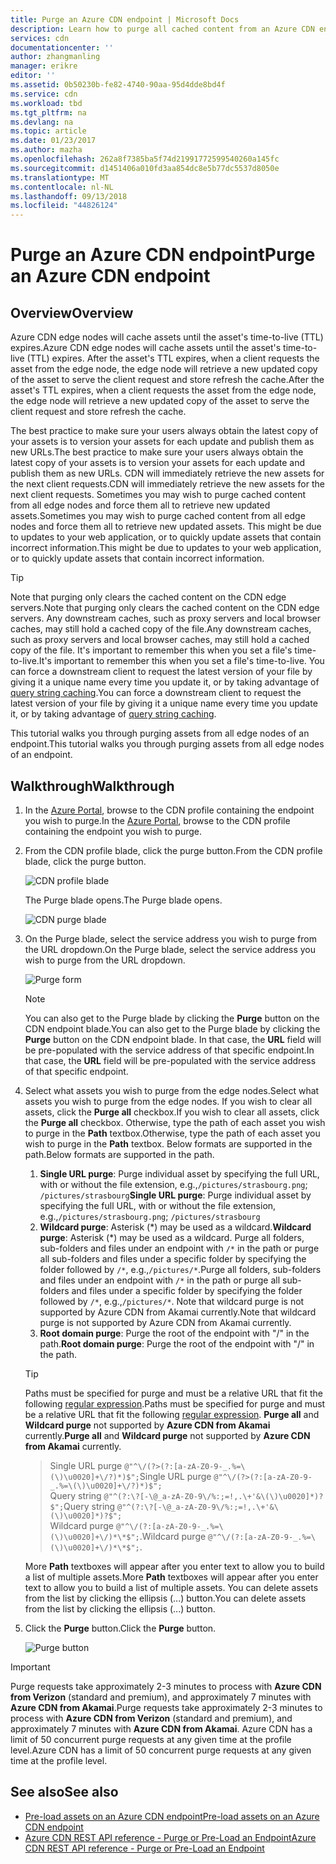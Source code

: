 ```yaml
---
title: Purge an Azure CDN endpoint | Microsoft Docs
description: Learn how to purge all cached content from an Azure CDN endpoint.
services: cdn
documentationcenter: ''
author: zhangmanling
manager: erikre
editor: ''
ms.assetid: 0b50230b-fe82-4740-90aa-95d4dde8bd4f
ms.service: cdn
ms.workload: tbd
ms.tgt_pltfrm: na
ms.devlang: na
ms.topic: article
ms.date: 01/23/2017
ms.author: mazha
ms.openlocfilehash: 262a8f7385ba5f74d21991772599540260a145fc
ms.sourcegitcommit: d1451406a010fd3aa854dc8e5b77dc5537d8050e
ms.translationtype: MT
ms.contentlocale: nl-NL
ms.lasthandoff: 09/13/2018
ms.locfileid: "44826124"
---
```

# <a name="purge-an-azure-cdn-endpoint"></a><span data-ttu-id="0a016-103">Purge an Azure CDN endpoint</span><span class="sxs-lookup"><span data-stu-id="0a016-103">Purge an Azure CDN endpoint</span></span>
## <a name="overview"></a><span data-ttu-id="0a016-104">Overview</span><span class="sxs-lookup"><span data-stu-id="0a016-104">Overview</span></span>
<span data-ttu-id="0a016-105">Azure CDN edge nodes will cache assets until the asset's time-to-live (TTL) expires.</span><span class="sxs-lookup"><span data-stu-id="0a016-105">Azure CDN edge nodes will cache assets until the asset's time-to-live (TTL) expires.</span></span>  <span data-ttu-id="0a016-106">After the asset's TTL expires, when a client requests the asset from the edge node, the edge node will retrieve a new updated copy of the asset to serve the client request and store refresh the cache.</span><span class="sxs-lookup"><span data-stu-id="0a016-106">After the asset's TTL expires, when a client requests the asset from the edge node, the edge node will retrieve a new updated copy of the asset to serve the client request and store refresh the cache.</span></span>

<span data-ttu-id="0a016-107">The best practice to make sure your users always obtain the latest copy of your assets is to version your assets for each update and publish them as new URLs.</span><span class="sxs-lookup"><span data-stu-id="0a016-107">The best practice to make sure your users always obtain the latest copy of your assets is to version your assets for each update and publish them as new URLs.</span></span>  <span data-ttu-id="0a016-108">CDN will immediately retrieve the new assets for the next client requests.</span><span class="sxs-lookup"><span data-stu-id="0a016-108">CDN will immediately retrieve the new assets for the next client requests.</span></span>  <span data-ttu-id="0a016-109">Sometimes you may wish to purge cached content from all edge nodes and force them all to retrieve new updated assets.</span><span class="sxs-lookup"><span data-stu-id="0a016-109">Sometimes you may wish to purge cached content from all edge nodes and force them all to retrieve new updated assets.</span></span>  <span data-ttu-id="0a016-110">This might be due to updates to your web application, or to quickly update assets that contain incorrect information.</span><span class="sxs-lookup"><span data-stu-id="0a016-110">This might be due to updates to your web application, or to quickly update assets that contain incorrect information.</span></span>

> [!TIP]
> <span data-ttu-id="0a016-111">Note that purging only clears the cached content on the CDN edge servers.</span><span class="sxs-lookup"><span data-stu-id="0a016-111">Note that purging only clears the cached content on the CDN edge servers.</span></span>  <span data-ttu-id="0a016-112">Any downstream caches, such as proxy servers and local browser caches, may still hold a cached copy of the file.</span><span class="sxs-lookup"><span data-stu-id="0a016-112">Any downstream caches, such as proxy servers and local browser caches, may still hold a cached copy of the file.</span></span>  <span data-ttu-id="0a016-113">It's important to remember this when you set a file's time-to-live.</span><span class="sxs-lookup"><span data-stu-id="0a016-113">It's important to remember this when you set a file's time-to-live.</span></span>  <span data-ttu-id="0a016-114">You can force a downstream client to request the latest version of your file by giving it a unique name every time you update it, or by taking advantage of [query string caching](cdn-query-string.md).</span><span class="sxs-lookup"><span data-stu-id="0a016-114">You can force a downstream client to request the latest version of your file by giving it a unique name every time you update it, or by taking advantage of [query string caching](cdn-query-string.md).</span></span>  
> 
> 

<span data-ttu-id="0a016-115">This tutorial walks you through purging assets from all edge nodes of an endpoint.</span><span class="sxs-lookup"><span data-stu-id="0a016-115">This tutorial walks you through purging assets from all edge nodes of an endpoint.</span></span>

## <a name="walkthrough"></a><span data-ttu-id="0a016-116">Walkthrough</span><span class="sxs-lookup"><span data-stu-id="0a016-116">Walkthrough</span></span>
1. <span data-ttu-id="0a016-117">In the [Azure Portal](https://portal.azure.com), browse to the CDN profile containing the endpoint you wish to purge.</span><span class="sxs-lookup"><span data-stu-id="0a016-117">In the [Azure Portal](https://portal.azure.com), browse to the CDN profile containing the endpoint you wish to purge.</span></span>
2. <span data-ttu-id="0a016-118">From the CDN profile blade, click the purge button.</span><span class="sxs-lookup"><span data-stu-id="0a016-118">From the CDN profile blade, click the purge button.</span></span>
   
    ![CDN profile blade](./media/cdn-purge-endpoint/cdn-profile-blade.png)
   
    <span data-ttu-id="0a016-120">The Purge blade opens.</span><span class="sxs-lookup"><span data-stu-id="0a016-120">The Purge blade opens.</span></span>
   
    ![CDN purge blade](./media/cdn-purge-endpoint/cdn-purge-blade.png)
3. <span data-ttu-id="0a016-122">On the Purge blade, select the service address you wish to purge from the URL dropdown.</span><span class="sxs-lookup"><span data-stu-id="0a016-122">On the Purge blade, select the service address you wish to purge from the URL dropdown.</span></span>
   
    ![Purge form](./media/cdn-purge-endpoint/cdn-purge-form.png)
   
   > [!NOTE]
   > <span data-ttu-id="0a016-124">You can also get to the Purge blade by clicking the **Purge** button on the CDN endpoint blade.</span><span class="sxs-lookup"><span data-stu-id="0a016-124">You can also get to the Purge blade by clicking the **Purge** button on the CDN endpoint blade.</span></span>  <span data-ttu-id="0a016-125">In that case, the **URL** field will be pre-populated with the service address of that specific endpoint.</span><span class="sxs-lookup"><span data-stu-id="0a016-125">In that case, the **URL** field will be pre-populated with the service address of that specific endpoint.</span></span>
   > 
   > 
4. <span data-ttu-id="0a016-126">Select what assets you wish to purge from the edge nodes.</span><span class="sxs-lookup"><span data-stu-id="0a016-126">Select what assets you wish to purge from the edge nodes.</span></span>  <span data-ttu-id="0a016-127">If you wish to clear all assets, click the **Purge all** checkbox.</span><span class="sxs-lookup"><span data-stu-id="0a016-127">If you wish to clear all assets, click the **Purge all** checkbox.</span></span>  <span data-ttu-id="0a016-128">Otherwise, type the path of each asset you wish to purge in the **Path** textbox.</span><span class="sxs-lookup"><span data-stu-id="0a016-128">Otherwise, type the path of each asset you wish to purge in the **Path** textbox.</span></span> <span data-ttu-id="0a016-129">Below formats are supported in the path.</span><span class="sxs-lookup"><span data-stu-id="0a016-129">Below formats are supported in the path.</span></span>
    1. <span data-ttu-id="0a016-130">**Single URL purge**: Purge individual asset by specifying the full URL, with or without the file extension, e.g.,`/pictures/strasbourg.png`; `/pictures/strasbourg`</span><span class="sxs-lookup"><span data-stu-id="0a016-130">**Single URL purge**: Purge individual asset by specifying the full URL, with or without the file extension, e.g.,`/pictures/strasbourg.png`; `/pictures/strasbourg`</span></span>
    2. <span data-ttu-id="0a016-131">**Wildcard purge**: Asterisk (\*) may be used as a wildcard.</span><span class="sxs-lookup"><span data-stu-id="0a016-131">**Wildcard purge**: Asterisk (\*) may be used as a wildcard.</span></span> <span data-ttu-id="0a016-132">Purge all folders, sub-folders and files under an endpoint with `/*` in the path or purge all sub-folders and files under a specific folder by specifying the folder followed by `/*`, e.g.,`/pictures/*`.</span><span class="sxs-lookup"><span data-stu-id="0a016-132">Purge all folders, sub-folders and files under an endpoint with `/*` in the path or purge all sub-folders and files under a specific folder by specifying the folder followed by `/*`, e.g.,`/pictures/*`.</span></span>  <span data-ttu-id="0a016-133">Note that wildcard purge is not supported by Azure CDN from Akamai currently.</span><span class="sxs-lookup"><span data-stu-id="0a016-133">Note that wildcard purge is not supported by Azure CDN from Akamai currently.</span></span> 
    3. <span data-ttu-id="0a016-134">**Root domain purge**: Purge the root of the endpoint with "/" in the path.</span><span class="sxs-lookup"><span data-stu-id="0a016-134">**Root domain purge**: Purge the root of the endpoint with "/" in the path.</span></span>
   
   > [!TIP]
   > <span data-ttu-id="0a016-135">Paths must be specified for purge and must be a relative URL that fit the following [regular expression](https://msdn.microsoft.com/library/az24scfc.aspx).</span><span class="sxs-lookup"><span data-stu-id="0a016-135">Paths must be specified for purge and must be a relative URL that fit the following [regular expression](https://msdn.microsoft.com/library/az24scfc.aspx).</span></span> <span data-ttu-id="0a016-136">**Purge all** and **Wildcard purge** not supported by **Azure CDN from Akamai** currently.</span><span class="sxs-lookup"><span data-stu-id="0a016-136">**Purge all** and **Wildcard purge** not supported by **Azure CDN from Akamai** currently.</span></span>
   > > <span data-ttu-id="0a016-137">Single URL purge `@"^\/(?>(?:[a-zA-Z0-9-_.%=\(\)\u0020]+\/?)*)$";`</span><span class="sxs-lookup"><span data-stu-id="0a016-137">Single URL purge `@"^\/(?>(?:[a-zA-Z0-9-_.%=\(\)\u0020]+\/?)*)$";`</span></span>  
   > > <span data-ttu-id="0a016-138">Query string `@"^(?:\?[-\@_a-zA-Z0-9\/%:;=!,.\+'&\(\)\u0020]*)?$";`</span><span class="sxs-lookup"><span data-stu-id="0a016-138">Query string `@"^(?:\?[-\@_a-zA-Z0-9\/%:;=!,.\+'&\(\)\u0020]*)?$";`</span></span>  
   > > <span data-ttu-id="0a016-139">Wildcard purge `@"^\/(?:[a-zA-Z0-9-_.%=\(\)\u0020]+\/)*\*$";`.</span><span class="sxs-lookup"><span data-stu-id="0a016-139">Wildcard purge `@"^\/(?:[a-zA-Z0-9-_.%=\(\)\u0020]+\/)*\*$";`.</span></span> 
   > 
   > <span data-ttu-id="0a016-140">More **Path** textboxes will appear after you enter text to allow you to build a list of multiple assets.</span><span class="sxs-lookup"><span data-stu-id="0a016-140">More **Path** textboxes will appear after you enter text to allow you to build a list of multiple assets.</span></span>  <span data-ttu-id="0a016-141">You can delete assets from the list by clicking the ellipsis (...) button.</span><span class="sxs-lookup"><span data-stu-id="0a016-141">You can delete assets from the list by clicking the ellipsis (...) button.</span></span>
   > 
5. <span data-ttu-id="0a016-142">Click the **Purge** button.</span><span class="sxs-lookup"><span data-stu-id="0a016-142">Click the **Purge** button.</span></span>
   
    ![Purge button](./media/cdn-purge-endpoint/cdn-purge-button.png)

> [!IMPORTANT]
> <span data-ttu-id="0a016-144">Purge requests take approximately 2-3 minutes to process with **Azure CDN from Verizon** (standard and premium), and approximately 7 minutes with **Azure CDN from Akamai**.</span><span class="sxs-lookup"><span data-stu-id="0a016-144">Purge requests take approximately 2-3 minutes to process with **Azure CDN from Verizon** (standard and premium), and approximately 7 minutes with **Azure CDN from Akamai**.</span></span>  <span data-ttu-id="0a016-145">Azure CDN has a limit of 50 concurrent purge requests at any given time at the profile level.</span><span class="sxs-lookup"><span data-stu-id="0a016-145">Azure CDN has a limit of 50 concurrent purge requests at any given time at the profile level.</span></span> 
> 
> 

## <a name="see-also"></a><span data-ttu-id="0a016-146">See also</span><span class="sxs-lookup"><span data-stu-id="0a016-146">See also</span></span>
* [<span data-ttu-id="0a016-147">Pre-load assets on an Azure CDN endpoint</span><span class="sxs-lookup"><span data-stu-id="0a016-147">Pre-load assets on an Azure CDN endpoint</span></span>](cdn-preload-endpoint.md)
* [<span data-ttu-id="0a016-148">Azure CDN REST API reference - Purge or Pre-Load an Endpoint</span><span class="sxs-lookup"><span data-stu-id="0a016-148">Azure CDN REST API reference - Purge or Pre-Load an Endpoint</span></span>](https://msdn.microsoft.com/library/mt634451.aspx)


